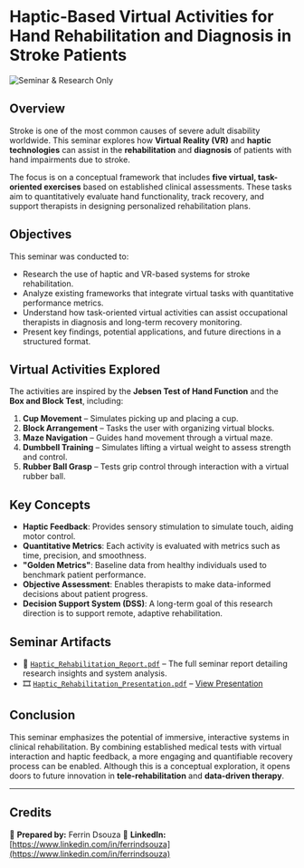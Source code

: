 # Haptic-Based Virtual Activities for Hand Rehabilitation and Diagnosis in Stroke Patients

![Seminar & Research Only](https://img.shields.io/badge/Project-Type%3A%20Seminar%20%26%20Research-blueviolet)

## Overview

Stroke is one of the most common causes of severe adult disability worldwide. This seminar explores how **Virtual Reality (VR)** and **haptic technologies** can assist in the **rehabilitation** and **diagnosis** of patients with hand impairments due to stroke.

The focus is on a conceptual framework that includes **five virtual, task-oriented exercises** based on established clinical assessments. These tasks aim to quantitatively evaluate hand functionality, track recovery, and support therapists in designing personalized rehabilitation plans.

## Objectives

This seminar was conducted to:
- Research the use of haptic and VR-based systems for stroke rehabilitation.
- Analyze existing frameworks that integrate virtual tasks with quantitative performance metrics.
- Understand how task-oriented virtual activities can assist occupational therapists in diagnosis and long-term recovery monitoring.
- Present key findings, potential applications, and future directions in a structured format.

## Virtual Activities Explored

The activities are inspired by the **Jebsen Test of Hand Function** and the **Box and Block Test**, including:

1. **Cup Movement** – Simulates picking up and placing a cup.
2. **Block Arrangement** – Tasks the user with organizing virtual blocks.
3. **Maze Navigation** – Guides hand movement through a virtual maze.
4. **Dumbbell Training** – Simulates lifting a virtual weight to assess strength and control.
5. **Rubber Ball Grasp** – Tests grip control through interaction with a virtual rubber ball.

## Key Concepts

- **Haptic Feedback**: Provides sensory stimulation to simulate touch, aiding motor control.
- **Quantitative Metrics**: Each activity is evaluated with metrics such as time, precision, and smoothness.
- **"Golden Metrics"**: Baseline data from healthy individuals used to benchmark patient performance.
- **Objective Assessment**: Enables therapists to make data-informed decisions about patient progress.
- **Decision Support System (DSS)**: A long-term goal of this research direction is to support remote, adaptive rehabilitation.

## Seminar Artifacts

- 📄 [`Haptic_Rehabilitation_Report.pdf`](./Haptic_Rehabilitation_Report.pdf) – The full seminar report detailing research insights and system analysis.
- 🎞️ [`Haptic_Rehabilitation_Presentation.pdf`](./Haptic_Rehabilitation_Presentation.pdf) – [View Presentation](https://github.com/your-username/your-repo-name/blob/main/Haptic_Rehabilitation_Presentation.pdf)

## Conclusion

This seminar emphasizes the potential of immersive, interactive systems in clinical rehabilitation. By combining established medical tests with virtual interaction and haptic feedback, a more engaging and quantifiable recovery process can be enabled. Although this is a conceptual exploration, it opens doors to future innovation in **tele-rehabilitation** and **data-driven therapy**.

---

## Credits

📌 **Prepared by:** Ferrin Dsouza 
🔗 **LinkedIn:** [https://www.linkedin.com/in/ferrindsouza](https://www.linkedin.com/in/ferrindsouza)
